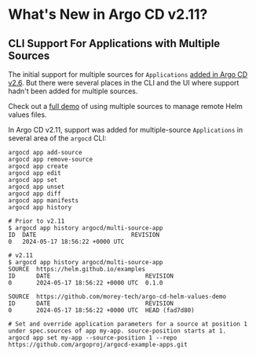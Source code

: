 # What's New in Argo CD v2.11?
## CLI Support For Applications with Multiple Sources
The initial support for multiple sources for `Applications` [added in Argo CD v2.6](https://youtu.be/2VF2x72dZsQ). But there were several places in the CLI and the UI where support hadn't been added for multiple sources.

Check out a [full demo](https://www.youtube.com/watch?v=MlAWr8bVr0I&t=733s) of using multiple sources to manage remote Helm values files. 

In Argo CD v2.11, support was added for multiple-source `Applications` in several area of the `argocd` CLI:
```
argocd app add-source
argocd app remove-source
argocd app create
argocd app edit
argocd app set
argocd app unset
argocd app diff
argocd app manifests
argocd app history
```

```
# Prior to v2.11
$ argocd app history argocd/multi-source-app
ID  DATE                           REVISION
0   2024-05-17 18:56:22 +0000 UTC 

# v2.11
$ argocd app history argocd/multi-source-app
SOURCE  https://helm.github.io/examples
ID      DATE                           REVISION
0       2024-05-17 18:56:22 +0000 UTC  0.1.0

SOURCE  https://github.com/morey-tech/argo-cd-helm-values-demo
ID      DATE                           REVISION
0       2024-05-17 18:56:22 +0000 UTC  HEAD (fad7d80)
```

```
# Set and override application parameters for a source at position 1 under spec.sources of app my-app. source-position starts at 1.
argocd app set my-app --source-position 1 --repo https://github.com/argoproj/argocd-example-apps.git
```